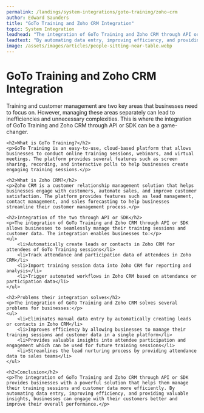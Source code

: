 ```yaml
---
permalink: /landings/system-integrations/goto-training/zoho-crm
author: Edward Saunders
title: "GoTo Training and Zoho CRM Integration"
topic: System Integration
leadhead: "The integration of GoTo Training and Zoho CRM through API or SDK provides businesses with a powerful solution that helps them manage their training sessions and customer data more efficiently"
leadtext: "By automating data entry, improving efficiency, and providing valuable insights, businesses can engage with their customers better and improve their overall performance."
image: /assets/images/articles/people-sitting-near-table.webp
---
```

<div class="arttext">	<h1>GoTo Training and Zoho CRM Integration</h1>
	<p>Training and customer management are two key areas that businesses need to focus on. However, managing these areas separately can lead to inefficiencies and unnecessary complexities. This is where the integration of GoTo Training and Zoho CRM through API or SDK can be a game-changer.</p>

	<h2>What is GoTo Training?</h2>
	<p>GoTo Training is an easy-to-use, cloud-based platform that allows businesses to conduct online training sessions, webinars, and virtual meetings. The platform provides several features such as screen sharing, recording, and interactive polls to help businesses create engaging training sessions.</p>

	<h2>What is Zoho CRM?</h2>
	<p>Zoho CRM is a customer relationship management solution that helps businesses engage with customers, automate sales, and improve customer satisfaction. The platform provides features such as lead management, contact management, and sales forecasting to help businesses streamline their customer management process.</p>

	<h2>Integration of the two through API or SDK</h2>
	<p>The integration of GoTo Training and Zoho CRM through API or SDK allows businesses to seamlessly manage their training sessions and customer data. The integration enables businesses to:</p>
	<ul>
		<li>Automatically create leads or contacts in Zoho CRM for attendees of GoTo Training sessions</li>
		<li>Track attendance and participation data of attendees in Zoho CRM</li>
		<li>Import training session data into Zoho CRM for reporting and analysis</li>
		<li>Trigger automated workflows in Zoho CRM based on attendance or participation data</li>
	</ul>

	<h2>Problems their integration solves</h2>
	<p>The integration of GoTo Training and Zoho CRM solves several problems for businesses:</p>
	<ul>
		<li>Eliminates manual data entry by automatically creating leads or contacts in Zoho CRM</li>
		<li>Improves efficiency by allowing businesses to manage their training sessions and customer data in a single platform</li>
		<li>Provides valuable insights into attendee participation and engagement which can be used for future training sessions</li>
		<li>Streamlines the lead nurturing process by providing attendance data to sales teams</li>
	</ul>

	<h2>Conclusion</h2>
	<p>The integration of GoTo Training and Zoho CRM through API or SDK provides businesses with a powerful solution that helps them manage their training sessions and customer data more efficiently. By automating data entry, improving efficiency, and providing valuable insights, businesses can engage with their customers better and improve their overall performance.</p>
</div>